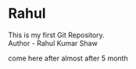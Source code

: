 # Rahul
This is my first Git Repository.
<br>
Author - Rahul Kumar Shaw

come here after almost after 5 month 
